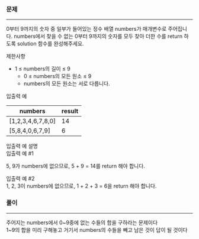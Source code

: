 ### 문제
***
0부터 9까지의 숫자 중 일부가 들어있는 정수 배열 numbers가 매개변수로 주어집니다. numbers에서 찾을 수 없는 0부터 9까지의 숫자를 모두 찾아 더한 수를 return 하도록 solution 함수를 완성해주세요.

제한사항  
* 1 ≤ numbers의 길이 ≤ 9
  * 0 ≤ numbers의 모든 원소 ≤ 9
  * numbers의 모든 원소는 서로 다릅니다.

입출력 예

| numbers           | 	result |
|-------------------|---------|
| [1,2,3,4,6,7,8,0] | 	14     |
| [5,8,4,0,6,7,9]   | 	6      |

입출력 예 설명  
입출력 예 #1

5, 9가 numbers에 없으므로, 5 + 9 = 14를 return 해야 합니다.  

입출력 예 #2  
1, 2, 3이 numbers에 없으므로, 1 + 2 + 3 = 6을 return 해야 합니다.


### 풀이
***
주어지는 numbers에서 0~9중에 없는 수들의 합을 구하라는 문제이다  
1~9의 합을 미리 구해놓고 거기서 numbers의 수들을 빼고 남은 것이 답이 될 것이다  
